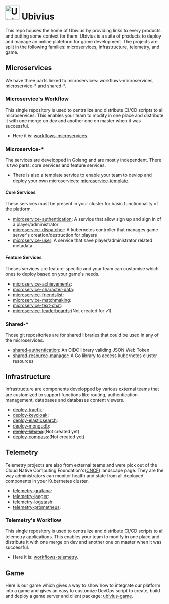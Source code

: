 # <img src="https://github.com/Ubivius/ubivius/blob/feature/UBI-444-Create-github-base-doc/assets/ubivius_elephant.png" alt="Ubivius Icon" width="45" height=""> Ubivius
This repo houses the home of Ubivius by providing links to every products and putting some context for them. Ubivius is a suite of products to deploy and manage an online plateform for game development. The projects are split in the following families: microservices, infrastructure, telemetry, and game.
## Microservices
We have three parts linked to microservices: workflows-microservices, microservice-\* and shared-\*.
### Microservice's Workflow
This single repository is used to centralize and distribute CI/CD scripts to all microservices. This enables your team to modify in one place and distribute it with one merge on dev and another one on master when it was successful.
- Here it is: [workflows-microservices](https://github.com/Ubivius/workflows-microservices).
### Microservice-\*
The services are developped in Golang and are mostly independent. There is two parts: core services and feature services. 
- There is also a template service to enable your team to devlop and deploy your own microservices: [microservice-template](https://github.com/Ubivius/microservice-template).
#### Core Services
These services must be present in your cluster for basic functionnality of the platform.
- [microservice-authentication](https://github.com/Ubivius/microservice-authentication): A service that allow sign up and sign in of a player/administrator
- [microservice-dispatcher](https://github.com/Ubivius/microservice-dispatcher): A kubernetes controller that manages game server's creation/destruction for players
- [microservice-user](https://github.com/Ubivius/microservice-user): A service that save player/administrator related metadata
#### Feature Services
Theses services are feature-specific and your team can customise which ones to deploy based on your game's needs.
- [microservice-achievements](https://github.com/Ubivius/microservice-achievements):
- [microservice-character-data](https://github.com/Ubivius/microservice-character-data):
- [microservice-friendslist](https://github.com/Ubivius/microservice-friendslist):
- [microservice-matchmaking](https://github.com/Ubivius/microservice-matchmaking):
- [microservice-text-chat](https://github.com/Ubivius/microservice-text-chat):
- [~~microservice-leaderboards~~](https://github.com/Ubivius/ubivius#feature-services):(Not created for v1)
### Shared-\*
Those git repositories are for shared libraries that could be used in any of the microservices. 
- [shared-authentication](https://github.com/Ubivius/shared-authentication): An OIDC library validing JSON Web Token
- [shared-resource-manager](https://github.com/Ubivius/shared-resource-manager): A Go library to access kubernetes cluster resources
## Infrastructure
Infrastructure are components developped by various external teams that are customized to support functions like routing, authentication management, databases and databases content viewers.
- [deploy-traefik]():
- [deploy-keycloak]():
- [deploy-elasticsearch]():
- [deploy-mongodb]():
- [~~deploy-kibana~~](https://github.com/Ubivius/ubivius#infrastructure):(Not created yet)
- [~~deploy-compass~~](https://github.com/Ubivius/ubivius#infrastructure):(Not created yet)
## Telemetry
Telemetry projects are also from external teams and were pick out of the Cloud Native Computing Foundation's([CNCF](https://landscape.cncf.io)) landscape page. They are the way administrators can monitor health and state from all deployed components in your Kubernetes cluster.
- [telemetry-grafana]():
- [telemetry-jaeger]():
- [telemetry-logstash]():
- [telemetry-prometheus]():
### Telemetry's Workflow
This single repository is used to centralize and distribute CI/CD scripts to all telemetry applications. This enables your team to modify in one place and distribute it with one merge on dev and another one on master when it was successful.
- Here it is: [workflows-telemetry](https://github.com/Ubivius/workflows-telemetry).
## Game
Here is our game which gives a way to show how to integrate our platform into a game and gives an easy to customize DevOps script to create, build and deploy a game server and client package: [ubivius-game](https://github.com/Ubivius/ubivius-game).
